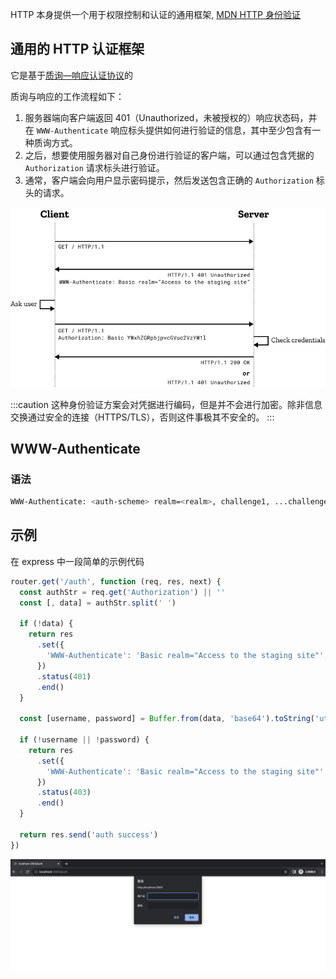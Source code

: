 HTTP 本身提供一个用于权限控制和认证的通用框架, [MDN HTTP 身份验证](https://developer.mozilla.org/zh-CN/docs/Web/HTTP/Authentication)

## 通用的 HTTP 认证框架

它是基于[质询—响应认证协议](https://developer.mozilla.org/zh-CN/docs/Glossary/Challenge)的

质询与响应的工作流程如下：

1. 服务器端向客户端返回 401（Unauthorized，未被授权的）响应状态码，并在 `WWW-Authenticate` 响应标头提供如何进行验证的信息，其中至少包含有一种质询方式。
2. 之后，想要使用服务器对自己身份进行验证的客户端，可以通过包含凭据的 `Authorization` 请求标头进行验证。
3. 通常，客户端会向用户显示密码提示，然后发送包含正确的 `Authorization` 标头的请求。

![http-auth-sequence-diagram](/img/http-auth/sequence-diagram.png)

:::caution
这种身份验证方案会对凭据进行编码，但是并不会进行加密。除非信息交换通过安全的连接（HTTPS/TLS），否则这件事极其不安全的。
:::

## WWW-Authenticate

### 语法

```bash
WWW-Authenticate: <auth-scheme> realm=<realm>, challenge1, ...challengeN
```

## 示例

在 express 中一段简单的示例代码

```js
router.get('/auth', function (req, res, next) {
  const authStr = req.get('Authorization') || ''
  const [, data] = authStr.split(' ')

  if (!data) {
    return res
      .set({
        'WWW-Authenticate': 'Basic realm="Access to the staging site"',
      })
      .status(401)
      .end()
  }

  const [username, password] = Buffer.from(data, 'base64').toString('utf-8').split(':')

  if (!username || !password) {
    return res
      .set({
        'WWW-Authenticate': 'Basic realm="Access to the staging site"',
      })
      .status(403)
      .end()
  }

  return res.send('auth success')
})
```

![http-auth-sample](/img/http-auth/example.png)
